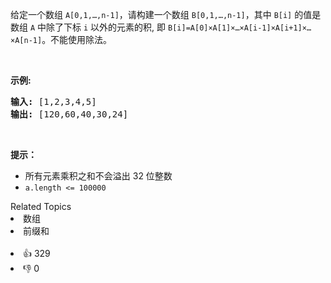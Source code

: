 <p>给定一个数组 <code>A[0,1,…,n-1]</code>，请构建一个数组 <code>B[0,1,…,n-1]</code>，其中&nbsp;<code>B[i]</code> 的值是数组 <code>A</code> 中除了下标 <code>i</code> 以外的元素的积, 即&nbsp;<code>B[i]=A[0]×A[1]×…×A[i-1]×A[i+1]×…×A[n-1]</code>。不能使用除法。</p>

<p>&nbsp;</p>

<p><strong>示例:</strong></p>

<pre>
<strong>输入:</strong> [1,2,3,4,5]
<strong>输出:</strong> [120,60,40,30,24]</pre>

<p>&nbsp;</p>

<p><strong>提示：</strong></p>

<ul> 
 <li>所有元素乘积之和不会溢出 32 位整数</li> 
 <li><code>a.length &lt;= 100000</code></li> 
</ul>

<div><div>Related Topics</div><div><li>数组</li><li>前缀和</li></div></div><br><div><li>👍 329</li><li>👎 0</li></div>